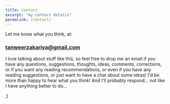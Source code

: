 ```yaml
---
title: Contact
excerpt: "my contact details"
permalink: /contact/
---
```


Let me know what you think, at:

### tanweerzakariya@gmail.com

I love talking about stuff like this, so feel free to drop me an email if you have any questions, suggestions, thoughts, ideas, comments, corrections, or if you want any reading recommendations, or even if you have any reading suggestions, or just want to have a chat about some ideas!
I'd be more than happy to hear what you think!
And I'll probably respond... not like I have anything better to do...

;)